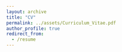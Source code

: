 ```yaml
---
layout: archive
title: "CV"
permalink: ../assets/Curriculum_Vitae.pdf
author_profile: true
redirect_from:
  - /resume
---
```

